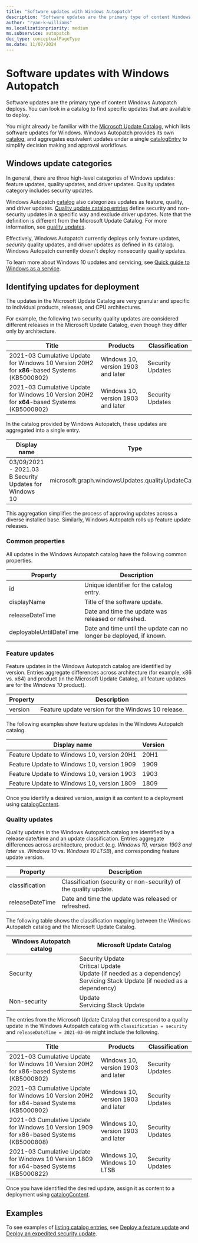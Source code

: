 ```yaml
---
title: "Software updates with Windows Autopatch"
description: "Software updates are the primary type of content Windows Autopatch deploys. You can look in a catalog to find specific updates that are available to deploy."
author: "ryan-k-williams"
ms.localizationpriority: medium
ms.subservice: autopatch
doc_type: conceptualPageType
ms.date: 11/07/2024
---
```


# Software updates with Windows Autopatch

Software updates are the primary type of content Windows Autopatch deploys. You can look in a catalog to find specific updates that are available to deploy.

You might already be familiar with the [Microsoft Update Catalog](https://www.catalog.update.microsoft.com/), which lists software updates for Windows. Windows Autopatch provides its own [catalog](/graph/api/resources/windowsupdates-catalog), and aggregates equivalent updates under a single [catalogEntry](/graph/api/resources/windowsupdates-catalogentry) to simplify decision making and approval workflows.

## Windows update categories

In general, there are three high-level categories of Windows updates: feature updates, quality updates, and driver updates. Quality updates category includes security updates.

Windows Autopatch [catalog](/graph/api/resources/windowsupdates-catalog?view=graph-rest-beta&preserve-view=true) also categorizes updates as feature, quality, and driver updates. [Quality update catalog entries](/graph/api/resources/windowsupdates-qualityupdatecatalogentry?view=graph-rest-beta&preserve-view=true) define security and non-security updates in a specific way and exclude driver updates. Note that the definition is different from the Microsoft Update Catalog. For more information, see [quality updates](#quality-updates).

Effectively, Windows Autopatch currently deploys only feature updates, _security_ quality updates, and driver updates as defined in its catalog. Windows Autopatch currently doesn't deploy nonsecurity quality updates.

To learn more about Windows 10 updates and servicing, see [Quick guide to Windows as a service](/windows/deployment/update/waas-quick-start).

## Identifying updates for deployment

The updates in the Microsoft Update Catalog are very granular and specific to individual products, releases, and CPU architectures. 

For example, the following two security quality updates are considered different releases in the Microsoft Update Catalog, even though they differ only by architecture.

| Title                                                                                   | Products                           | Classification   |
|-----------------------------------------------------------------------------------------|------------------------------------|------------------|
| 2021-03 Cumulative Update for Windows 10 Version 20H2 for **x86**-based Systems (KB5000802) | Windows 10, version 1903 and later | Security Updates |
| 2021-03 Cumulative Update for Windows 10 Version 20H2 for **x64**-based Systems (KB5000802) | Windows 10, version 1903 and later | Security Updates |

In the catalog provided by Windows Autopatch, these updates are aggregated into a single entry.

| Display name                                           | Type                                                     |
|--------------------------------------------------------|----------------------------------------------------------|
| 03/09/2021 - 2021.03 B Security Updates for Windows 10 | microsoft.graph.windowsUpdates.qualityUpdateCatalogEntry |

This aggregation simplifies the process of approving updates across a diverse installed base. Similarly, Windows Autopatch rolls up feature update releases.

### Common properties

All updates in the Windows Autopatch catalog have the following common properties.

| Property                | Description                                                        |
|-------------------------|--------------------------------------------------------------------|
| id                      | Unique identifier for the catalog entry.                           |
| displayName             | Title of the software update.                                      |
| releaseDateTime         | Date and time the update was released or refreshed.                |
| deployableUntilDateTime | Date and time until the update can no longer be deployed, if known.|

### Feature updates

Feature updates in the Windows Autopatch catalog are identified by version. Entries aggregate differences across architecture (for example, x86 vs. x64) and product (in the Microsoft Update Catalog, all feature updates are for the *Windows 10* product).

| Property | Description                                       |
|----------|---------------------------------------------------|
| version  | Feature update version for the Windows 10 release.|

The following examples show feature updates in the Windows Autopatch catalog.

| Display name                               | Version |
|--------------------------------------------|---------|
| Feature Update to Windows 10, version 20H1 | 20H1    |
| Feature Update to Windows 10, version 1909 | 1909    |
| Feature Update to Windows 10, version 1903 | 1903    |
| Feature Update to Windows 10, version 1809 | 1809    |

Once you identify a desired version, assign it as content to a deployment using [catalogContent](/graph/api/resources/windowsupdates-catalogcontent).

### Quality updates

Quality updates in the Windows Autopatch catalog are identified by a release date/time and an update classification. Entries aggregate differences across architecture, product (e.g. *Windows 10, version 1903 and later* vs. *Windows 10* vs. *Windows 10 LTSB*), and corresponding feature update version.

| Property | Description |
|----------|-------------|
| classification | Classification (security or non-security) of the quality update. |
| releaseDateTime | Date and time the update was released or refreshed. |

The following table shows the classification mapping between the Windows Autopatch catalog and the Microsoft Update Catalog.

| Windows Autopatch catalog | Microsoft Update Catalog                                                                                                               |
|------------------|--------------------------------------------------------------------------------------------------------------------------------|
| Security         | Security Update<br>Critical Update<br>Update (if needed as a dependency)<br>Servicing Stack Update (if needed as a dependency) |
| Non-security     | Update<br>Servicing Stack Update                                                                                               |

The entries from the Microsoft Update Catalog that correspond to a quality update in the Windows Autopatch catalog with `classification = security` and `releaseDateTime = 2021-03-09` might include the following.

| Title                                                                                   | Products                           | Classification   |
|-----------------------------------------------------------------------------------------|------------------------------------|------------------|
| 2021-03 Cumulative Update for Windows 10 Version 20H2 for x86-based Systems (KB5000802) | Windows 10, version 1903 and later | Security Updates |
| 2021-03 Cumulative Update for Windows 10 Version 20H2 for x64-based Systems (KB5000802) | Windows 10, version 1903 and later | Security Updates |
| 2021-03 Cumulative Update for Windows 10 Version 1909 for x86-based Systems (KB5000808) | Windows 10, version 1903 and later | Security Updates |
| 2021-03 Cumulative Update for Windows 10 Version 1809 for x64-based Systems (KB5000822) | Windows 10, Windows 10 LTSB        | Security Updates |

Once you have identified the desired update, assign it as content to a deployment using [catalogContent](/graph/api/resources/windowsupdates-catalogContent).

## Examples

To see examples of [listing catalog entries](/graph/api/windowsupdates-catalog-list-entries), see [Deploy a feature update](windowsupdates-deploy-update.md) and [Deploy an expedited security update](windowsupdates-deploy-expedited-update.md).
